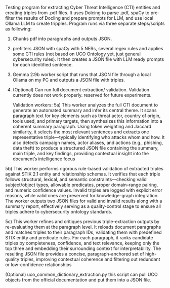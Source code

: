 Testing program for extracting Cyber Threat Intelligence (CTI) entities and creating triples from .pdf files. 
It uses Dolcing to parse .pdf, spaCy to pre-filter the results of Docling and prepare prompts for LLM, and use local Ollama LLM to create tripples. 
Program runs via three separate steps/scripts as following:

1) Chunks pdf into paragraphs and outputs JSON. 

2) prefilters JSON with spaCy with 5 NERs, several regex rules and  applies some CTI rules (not based on UCO Ontology yet, just general cybersecurity rules). It then creates a JSON file with LLM ready prompts for each identified sentence. 

3) Gemma 2:9b worker script that runs that JSON file through a local Ollama on my PC and outputs a JSON file with triples.

4) (Optional) Can run full document extraction/ validation. Validation currently does not work properly. reserved for future experiments.

   Validation workers:
5a) This worker analyzes the full CTI document to generate an automated summary and infer its central theme. It scans paragraph text for key elements such as threat actor, country of origin, tools used, and primary targets, then synthesizes this information into a coherent summary paragraph. Using token weighting and Jaccard similarity, it selects the most relevant sentences and extracts one representative triple—typically identifying who attacks whom and how. It also detects campaign names, actor aliases, and actions (e.g., phishing, data theft) to produce a structured JSON file containing the summary, main triple, and key findings, providing contextual insight into the document’s intelligence focus

5b) This worker performs rigorous rule-based validation of extracted triples against STIX 2.1 entity and relationship schemas. It verifies that each triple follows structural, lexical, and semantic constraints—checking valid subject/object types, allowable predicates, proper domain–range pairing, and numeric confidence values. Invalid triples are logged with explicit error reasons, while valid ones are preserved for knowledge-graph integration. The worker outputs two JSON files for valid and invalid results along with a summary report, effectively serving as a quality-control stage to ensure all triples adhere to cybersecurity ontology standards.

5c) This worker refines and critiques previous triple-extraction outputs by re-evaluating them at the paragraph level. It reloads document paragraphs and matches triples to their paragraph IDs, validating them with predefined STIX entity and predicate rules. For each paragraph, it ranks candidate triples by completeness, confidence, and text relevance, keeping only the top three and embedding their surrounding context for interpretability. The resulting JSON file provides a concise, paragraph-anchored set of high-quality triples, improving contextual coherence and filtering out redundant or low-confidence relationships

(Optional) uco_common_dictionary_extraction.py this script can pull UCO objects from the official documentation and put them into a JSON file.
